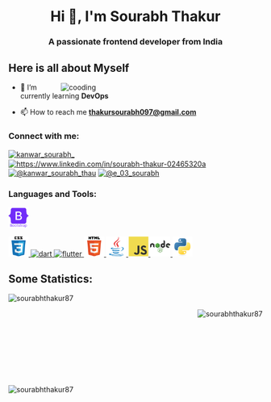 <h1 align="center">Hi 👋, I'm Sourabh Thakur</h1>

<h3 align="center">A passionate frontend developer from India</h3>

<!--<p align="left"> <a href="https://github.com/ryo-ma/github-profile-trophy"><img src="https://github-profile-trophy.vercel.app/?username=sourabhthakur87" alt="sourabhthakur87" /></a> </p> -->
<h2 style="right">Here is all about Myself</h2>
<img align="right" alt="cooding" width="400"src="https://c.tenor.com/f-nICqWLnrQAAAAC/programmer-cycle.gif" >


- 🌱 I’m currently learning **DevOps**

- 📫 How to reach me **thakursourabh097@gmail.com**

<h3 align="left">Connect with me:</h3>
<p align="left">
<a href="https://twitter.com/kanwar_sourabh_" target="blank"><img align="center" src="https://raw.githubusercontent.com/rahuldkjain/github-profile-readme-generator/master/src/images/icons/Social/twitter.svg" alt="kanwar_sourabh_" height="30" width="40" /></a>
<a href="www.linkedin.com/in/sourabh-thakur7" target="blank"><img align="center" src="https://raw.githubusercontent.com/rahuldkjain/github-profile-readme-generator/master/src/images/icons/Social/linked-in-alt.svg" alt="https://www.linkedin.com/in/sourabh-thakur-02465320a" height="30" width="40" /></a>
<a href="https://www.instagram.com/sourabh_.thakur_/" target="blank"><img align="center" src="https://raw.githubusercontent.com/rahuldkjain/github-profile-readme-generator/master/src/images/icons/Social/instagram.svg" alt="@kanwar_sourabh_thau" height="30" width="40" /></a>
<a href="https://www.hackerrank.com/@e_03_sourabh" target="blank"><img align="center" src="https://raw.githubusercontent.com/rahuldkjain/github-profile-readme-generator/master/src/images/icons/Social/hackerrank.svg" alt="@e_03_sourabh" height="30" width="40" /></a>
</p>

<h3 align="left">Languages and Tools:</h3>
<p align="left"> <a href="https://getbootstrap.com" target="_blank" rel="noreferrer"> <img src="https://raw.githubusercontent.com/devicons/devicon/master/icons/bootstrap/bootstrap-plain-wordmark.svg" alt="bootstrap" width="40" height="40"/> </a> </p>
<p align="left" > <a href="https://www.w3schools.com/css/" target="_blank" rel="noreferrer"> <img src="https://raw.githubusercontent.com/devicons/devicon/master/icons/css3/css3-original-wordmark.svg" alt="css3" width="40" height="40"/> </a> <a href="https://dart.dev" target="_blank" rel="noreferrer"> <img src="https://www.vectorlogo.zone/logos/dartlang/dartlang-icon.svg" alt="dart" width="40" height="40"/> </a> <a href="https://flutter.dev" target="_blank" rel="noreferrer"> <img src="https://www.vectorlogo.zone/logos/flutterio/flutterio-icon.svg" alt="flutter" width="40" height="40"/> </a> <a href="https://www.w3.org/html/" target="_blank" rel="noreferrer"> <img src="https://raw.githubusercontent.com/devicons/devicon/master/icons/html5/html5-original-wordmark.svg" alt="html5" width="40" height="40"/> </a> <a href="https://www.java.com" target="_blank" rel="noreferrer"> <img src="https://raw.githubusercontent.com/devicons/devicon/master/icons/java/java-original.svg" alt="java" width="40" height="40"/> </a> <a href="https://developer.mozilla.org/en-US/docs/Web/JavaScript" target="_blank" rel="noreferrer"> <img src="https://raw.githubusercontent.com/devicons/devicon/master/icons/javascript/javascript-original.svg" alt="javascript" width="40" height="40"/> </a> <a href="https://nodejs.org" target="_blank" rel="noreferrer"> <img src="https://raw.githubusercontent.com/devicons/devicon/master/icons/nodejs/nodejs-original-wordmark.svg" alt="nodejs" width="40" height="40"/> </a> <a href="https://www.python.org" target="_blank" rel="noreferrer"> <img src="https://raw.githubusercontent.com/devicons/devicon/master/icons/python/python-original.svg" alt="python" width="40" height="40"/> </a>

</p>
<h2>Some Statistics: </h2>

<p align="left"> <img src="https://komarev.com/ghpvc/?username=sourabhthakur87&label=Profile%20views&color=0e75b6&style=flat" alt="sourabhthakur87" /> </p>
<p><img align="right" height="150px" src="https://github-readme-stats.vercel.app/api/top-langs?username=sourabhthakur87&show_icons=true&locale=en&layout=compact" alt="sourabhthakur87" /></p>

<p><img align="left" width="400px" src="https://github-readme-streak-stats.herokuapp.com/?user=sourabhthakur87&" alt="sourabhthakur87" /></p>









